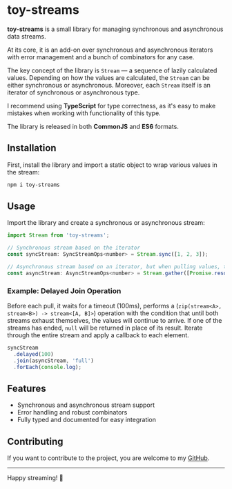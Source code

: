 # toy-streams

**toy-streams** is a small library for managing synchronous and asynchronous data streams.  

At its core, it is an add-on over synchronous and asynchronous iterators with error management and a bunch of combinators for any case.  

The key concept of the library is `Stream` — a sequence of lazily calculated values. Depending on how the values are calculated, the `Stream` can be either synchronous or asynchronous. Moreover, each `Stream` itself is an iterator of synchronous or asynchronous type.  

I recommend using **TypeScript** for type correctness, as it's easy to make mistakes when working with functionality of this type.  

The library is released in both **CommonJS** and **ES6** formats.  

## Installation

First, install the library and import a static object to wrap various values in the stream:

```bash
npm i toy-streams
```

## Usage

Import the library and create a synchronous or asynchronous stream:

```js
import Stream from 'toy-streams';

// Synchronous stream based on the iterator
const syncStream: SyncStreamOps<number> = Stream.sync([1, 2, 3]);

// Asynchronous stream based on an iterator, but when pulling values, the promise resolves first
const asyncStream: AsyncStreamOps<number> = Stream.gather([Promise.resolve(1)]);
```

### Example: Delayed Join Operation

Before each pull, it waits for a timeout (100ms), performs a (`zip(stream<A>, stream<B>) -> stream<[A, B]>`) operation with the condition that until both streams exhaust themselves, the values will continue to arrive. If one of the streams has ended, `null` will be returned in place of its result. Iterate through the entire stream and apply a callback to each element.

```js
syncStream
  .delayed(100)
  .join(asyncStream, 'full')
  .forEach(console.log);
```

## Features

- Synchronous and asynchronous stream support
- Error handling and robust combinators
- Fully typed and documented for easy integration

## Contributing

If you want to contribute to the project, you are welcome to my [GitHub](https://github.com/yourusername/toy-streams).

---

Happy streaming! 🚀
